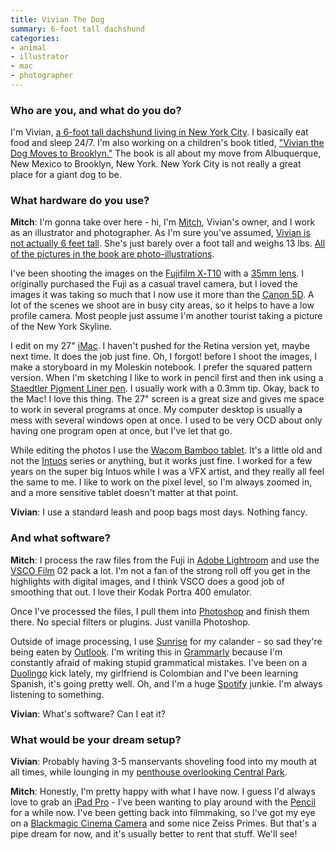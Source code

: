```yaml
---
title: Vivian The Dog
summary: 6-foot tall dachshund
categories:
- animal
- illustrator
- mac
- photographer
---
```


### Who are you, and what do you do?

I'm Vivian, [a 6-foot tall dachshund living in New York City](http://mitchboyer.com/vivian-the-dog "Vivian's webpage."). I basically eat food and sleep 24/7. I'm also working on a children's book titled, ["Vivian the Dog Moves to Brooklyn."](https://www.kickstarter.com/projects/mitchboyer/vivian-the-dog-moves-to-brooklyn/ "Vivian's Kickstarter project.") The book is all about my move from Albuquerque, New Mexico to Brooklyn, New York. New York City is not really a great place for a giant dog to be.

### What hardware do you use?

**Mitch**: I'm gonna take over here - hi, I'm [Mitch](http://mitchboyer.com/ "Mitch's website."), Vivian's owner, and I work as an illustrator and photographer. As I'm sure you've assumed, [Vivian is not actually 6 feet tall](https://www.instagram.com/p/BF0-PPSLNxK/ "A photo of Vivian on Instagram."). She's just barely over a foot tall and weighs 13 lbs. [All of the pictures in the book are photo-illustrations](http://imgur.com/gallery/cImIW "Details of how Mitch takes photos of Vivian.").

I've been shooting the images on the [Fujifilm X‑T10][x-t10] with a [35mm lens][xf35mmf2-r-wr]. I originally purchased the Fuji as a casual travel camera, but I loved the images it was taking so much that I now use it more than the [Canon 5D][eos-5d]. A lot of the scenes we shoot are in busy city areas, so it helps to have a low profile camera. Most people just assume I'm another tourist taking a picture of the New York Skyline.

I edit on my 27" [iMac][]. I haven't pushed for the Retina version yet, maybe next time. It does the job just fine. Oh, I forgot! before I shoot the images, I make a storyboard in my Moleskin notebook. I prefer the squared pattern version. When I'm sketching I like to work in pencil first and then ink using a [Staedtler Pigment Liner pen][pigment-liner-308]. I usually work with a 0.3mm tip. Okay, back to the Mac! I love this thing. The 27" screen is a great size and gives me space to work in several programs at once. My computer desktop is usually a mess with several windows open at once. I used to be very OCD about only having one program open at once, but I've let that go.

While editing the photos I use the [Wacom Bamboo tablet][bamboo]. It's a little old and not the [Intuos][] series or anything, but it works just fine. I worked for a few years on the super big Intuos while I was a VFX artist, and they really all feel the same to me. I like to work on the pixel level, so I'm always zoomed in, and a more sensitive tablet doesn't matter at that point.

**Vivian**: I use a standard leash and poop bags most days. Nothing fancy.

### And what software?

**Mitch**: I process the raw files from the Fuji in [Adobe Lightroom][lightroom] and use the [VSCO Film][vsco-film] 02 pack a lot. I'm not a fan of the strong roll off you get in the highlights with digital images, and I think VSCO does a good job of smoothing that out. I love their Kodak Portra 400 emulator.

Once I've processed the files, I pull them into [Photoshop][] and finish them there. No special filters or plugins. Just vanilla Photoshop.

Outside of image processing, I use [Sunrise][] for my calander - so sad they're being eaten by [Outlook][]. I'm writing this in [Grammarly][] because I'm constantly afraid of making stupid grammatical mistakes. I've been on a [Duolingo][duolingo-ios] kick lately, my girlfriend is Colombian and I've been learning Spanish, it's going pretty well. Oh, and I'm a huge [Spotify][] junkie. I'm always listening to something.

**Vivian**: What's software? Can I eat it?

### What would be your dream setup?

**Vivian**: Probably having 3-5 manservants shoveling food into my mouth at all times, while lounging in my [penthouse overlooking Central Park](http://www.forbes.com/sites/morganbrennan/2012/07/30/a-look-at-new-york-citys-100-million-penthouse/ "An article about a $100 million penthouse in New York.").

**Mitch**: Honestly, I'm pretty happy with what I have now. I guess I'd always love to grab an [iPad Pro][ipad-pro] - I've been wanting to play around with the [Pencil][apple-pencil] for a while now. I've been getting back into filmmaking, so I've got my eye on a [Blackmagic Cinema Camera][cinema-camera] and some nice Zeiss Primes. But that's a pipe dream for now, and it's usually better to rent that stuff. We'll see!

[apple-pencil]: https://www.apple.com/apple-pencil/ "A stylus for the iPad Pro."
[bamboo]: https://www.wacom.com/en/us/bamboo "Smaller pen/multi-touch tablets."
[cinema-camera]: https://www.blackmagicdesign.com/products/cinemacameras "A digital film camera."
[eos-5d]: https://en.wikipedia.org/wiki/Canon_EOS_5D "A 12 megapixel DSLR."
[imac]: https://www.apple.com/imac/ "An all-in-one computer."
[intuos]: https://www.wacom.com/en-us/products/pen-tablets/intuos "A pen tablet."
[ipad-pro]: https://en.wikipedia.org/wiki/IPad_Pro "An iOS tablet."
[pigment-liner-308]: https://www.staedtler.com/en/products/ink-writing-instruments/fineliners/pigment-liner-308-fineliner/ "A pen."
[x-t10]: http://www.fujifilmusa.com/products/digital_cameras/x/fujifilm_x_t10/ "A 16 megapixel mirrorless camera."
[xf35mmf2-r-wr]: http://www.fujifilm.com/products/digital_cameras/x/fujinon_lens_xf35mmf2_r_wr/ "A camera lens."
[duolingo-ios]: https://itunes.apple.com/app/duolingo-learn-spanish-french/id570060128 "An app for learning languages."
[grammarly]: https://www.grammarly.com/ "A writing and grammar service."
[lightroom]: https://www.adobe.com/products/photoshop-lightroom.html "Photo management and editing software."
[outlook]: https://products.office.com/en-us/outlook/email-and-calendar-software-microsoft-outlook "An email, calendar and contact software suite."
[photoshop]: https://www.adobe.com/products/photoshop.html "A bitmap image editor."
[spotify]: https://www.spotify.com/us/ "A music streaming service."
[sunrise]: https://itunes.apple.com/app/sunrise-calendar/id886106985 "A Mac app for viewing your Google Calendar."
[vsco-film]: https://vsco.co/store/film "Film-like presets for Lightroom and Photoshop."
